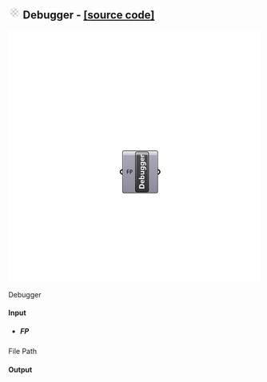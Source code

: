 ## ![](../../images/icons/Debugger.png) Debugger - [[source code]](https://github.com/Eddy3D-Dev/Eddy3D/tree/dev/Debugger.cs)

![](../../images/components/Debugger.png)

Debugger

#### Input
* ##### FP 
File Path

#### Output